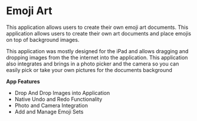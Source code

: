 # Emoji Art

This application allows users to create their own emoji art documents. This application allows users to create their own art documents and place emojis on top of background images.

This application was mostly designed for the iPad and allows dragging and dropping images from the the internet into the application. This application also integrates and brings in a photo picker and the camera so you can easily pick or take your own pictures for the documents background

**App Features**

* Drop And Drop Images into Application
* Native Undo and Redo Functionality
* Photo and Camera Integration
* Add and Manage Emoji Sets

